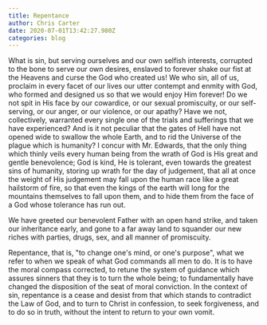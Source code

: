 ```yaml
---
title: Repentance
author: Chris Carter
date: 2020-07-01T13:42:27.980Z
categories: blog
---
```

What is sin, but serving ourselves and our own selfish interests, corrupted to the bone to serve our own desires, enslaved to forever shake our fist at the Heavens and curse the God who created us! We who sin, all of us, proclaim in every facet of our lives our utter contempt and enmity with God, who formed and designed us so that we would enjoy Him forever! Do we not spit in His face by our cowardice, or our sexual promiscuity, or our self-serving, or our anger, or our violence, or our apathy? Have we not, collectively, warranted every single one of the trials and sufferings that we have experienced? And is it not peculiar that the gates of Hell have not opened wide to swallow the whole Earth, and to rid the Universe of the plague which is humanity? I concur with Mr. Edwards, that the only thing which thinly veils every human being from the wrath of God is His great and gentle benevolence; God is kind, He is tolerant, even towards the greatest sins of humanity, storing up wrath for the day of judgement, that all at once the weight of His judgement may fall upon the human race like a great hailstorm of fire, so that even the kings of the earth will long for the mountains themselves to fall upon them, and to hide them from the face of a God whose tolerance has run out. 

We have greeted our benevolent Father with an open hand strike, and taken our inheritance early, and gone to a far away land to squander our new riches with parties, drugs, sex, and all manner of promiscuity. 

Repentance, that is, "to change one's mind, or one's purpose", what we refer to when we speak of what God commands all men to do. It is to have the moral compass corrected, to retune the system of guidance which assures sinners that they  is to turn the whole being; to fundamentally have changed the disposition of the seat of moral conviction. In the context of sin, repentance is a cease and desist from that which stands to contradict the Law of God, and to turn to Christ in confession, to seek forgiveness, and to do so in truth, without the intent to return to your own vomit.